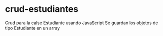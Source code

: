 # crud-estudiantes
Crud para la calse Estudiante usando JavaScript
Se guardan los objetos de tipo Estudiante en un array